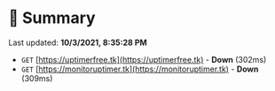 # 📖 Summary
Last updated: **10/3/2021, 8:35:28 PM**

- `GET` [https://uptimerfree.tk](https://uptimerfree.tk) - **Down** (302ms)
- `GET` [https://monitoruptimer.tk](https://monitoruptimer.tk) - **Down** (309ms)
